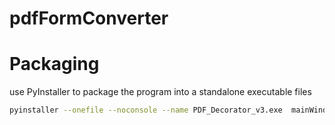 # pdfFormConverter

# Packaging
use PyInstaller to package the program into a standalone executable files
   ```sh
   pyinstaller --onefile --noconsole --name PDF_Decorator_v3.exe  mainWindow.py